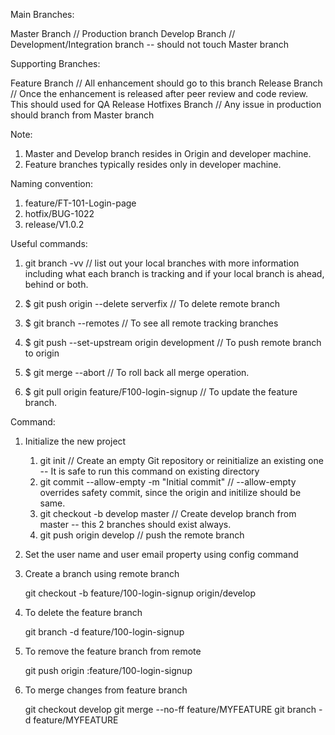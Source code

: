 Main Branches:

Master Branch // Production branch
Develop Branch // Development/Integration branch -- should not touch Master branch

Supporting Branches:

Feature Branch // All enhancement should go to this branch
Release Branch // Once the enhancement is released after peer review and code review. This should used for QA Release
Hotfixes Branch // Any issue in production should branch from Master branch 

Note:

1. Master and Develop branch resides in Origin and developer machine.
2. Feature branches typically resides only in developer machine. 

Naming convention:

1. feature/FT-101-Login-page
2. hotfix/BUG-1022
3. release/V1.0.2

Useful commands:

1. git branch -vv // list out your local branches with more information including what each branch is tracking and if your local branch is ahead, behind or both.

2. $ git push origin --delete serverfix // To delete remote branch

3. $ git branch --remotes // To see all remote tracking branches

4. $ git push --set-upstream origin development // To push remote branch to origin

5. $ git merge --abort // To roll back all merge operation.

6. $ git pull origin feature/F100-login-signup // To update the feature branch. 



Command:

1. Initialize the new project

    1. git init // Create an empty Git repository or reinitialize an existing one -- It is safe to run this command on existing directory
    2. git commit --allow-empty -m "Initial commit" // --allow-empty overrides safety commit, since the origin and initilize should be same. 
    3. git checkout -b develop master // Create develop branch from master -- this 2 branches should exist always. 
    4. git push origin develop // push the remote branch

2. Set the user name and user email property using config command

3. Create a branch using remote branch

    git checkout -b feature/100-login-signup origin/develop
    
4. To delete the feature branch

    git branch -d feature/100-login-signup
    
5. To remove the feature branch from remote

    git push origin :feature/100-login-signup
    
6. To merge changes from feature branch

    git checkout develop
    git merge --no-ff feature/MYFEATURE
    git branch -d feature/MYFEATURE
    
